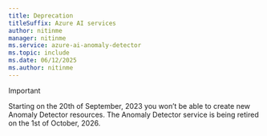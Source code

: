 ```yaml
---
title: Deprecation
titleSuffix: Azure AI services
author: nitinme
manager: nitinme
ms.service: azure-ai-anomaly-detector
ms.topic: include
ms.date: 06/12/2025
ms.author: nitinme
---
```


> [!IMPORTANT]
> Starting on the 20th of September, 2023 you won’t be able to create new Anomaly Detector resources. The Anomaly Detector service is being retired on the 1st of October, 2026.